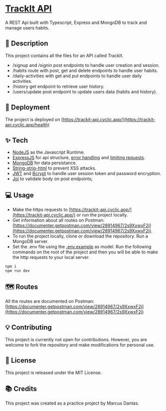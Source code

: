# [TrackIt API](https://trackit-api.cyclic.app/health)
A REST Api built with Typescript, Express and MongoDB to track and manage users habits.

## :speech_balloon: Description
This project contains all the files for an API called TrackIt.

* /signup and /signin post endpoints to handle user creation and session. 
* /habits route with post, get and delete endpoints to handle user habits.
* /daily-activities with get and put endpoints to handle user daily activities.
* /history get endpoint to retrieve user history.
* /users/update post endpoint to update users data (habits and history).

## :rocket: Deployment
The project is deployed on [https://trackit-api.cyclic.app/](https://trackit-api.cyclic.app/health)

## ✨ Tech
* [NodeJS](https://nodejs.org/) as the Javascript Runtime.
* [ExpressJS](https://expressjs.com/) for api structure, [error handling](https://github.com/davidbanham/express-async-errors) and [limiting requests](https://github.com/express-rate-limit/express-rate-limit).
* [MongoDB](https://www.mongodb.com/) for data persistance.
* [String-strip-html](https://www.npmjs.com/package/string-strip-html) to prevent XSS attacks.
* [JWT](https://github.com/auth0/node-jsonwebtoken) and [Bcrypt](https://github.com/kelektiv/node.bcrypt.js) to handle user session token and password encryption.
* [Joi](https://joi.dev/) to validate body on post endpoints;

## :computer: Usage
* Make the https requests to [https://trackit-api.cyclic.app/](https://trackit-api.cyclic.app/) or run the project locally.
* Get information about all routes on Postman: [https://documenter.getpostman.com/view/28914967/2s9XxwxF2j](https://documenter.getpostman.com/view/28914967/2s9XxwxF2j).
* To run the project locally, clone or download the repository. Run a MongoDB server.
* Set the .env file using the [.env.example](.env.example) as model. Run the following commands on the root of the project and then you will be able to make the http requests to your local server.
```
npm i
npm run dev
```

## :world_map: Routes
All the routes are documented on Postman: [https://documenter.getpostman.com/view/28914967/2s9XxwxF2j](https://documenter.getpostman.com/view/28914967/2s9XxwxF2j)

## :bulb: Contributing
This project is currently not open for contributions. However, you are welcome to fork the repository and make modifications for personal use.

## :memo: License
This project is released under the MIT License.

## :books: Credits
This project was created as a practice project by Marcus Dantas.